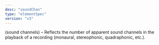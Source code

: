 ```yaml
---
desc: "soundChan"
type: "elementSpec"
version: "v3"
---
```


(sound channels) – Reflects the number of apparent sound channels in the playback
of a
recording (monaural, stereophonic, quadraphonic, etc.).